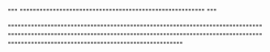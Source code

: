 """
""""""""""""""""""""""""""""""""""""""""""""""""""""""""
"""


"""""""""""""""""""""""""""""""""""""""""""""""""""""""""""""""""""""""""""""""""""""""""""""""""""""""""""""""""""""""""""""""""""""""""""""""""""""""""""""""""""""""""""""""""""""""""""""""""""""""""""""""
